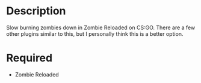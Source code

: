 # Description
Slow burning zombies down in Zombie Reloaded on CS:GO. There are a few other plugins similar to this, but I personally think this is a better option.

# Required
* Zombie Reloaded


